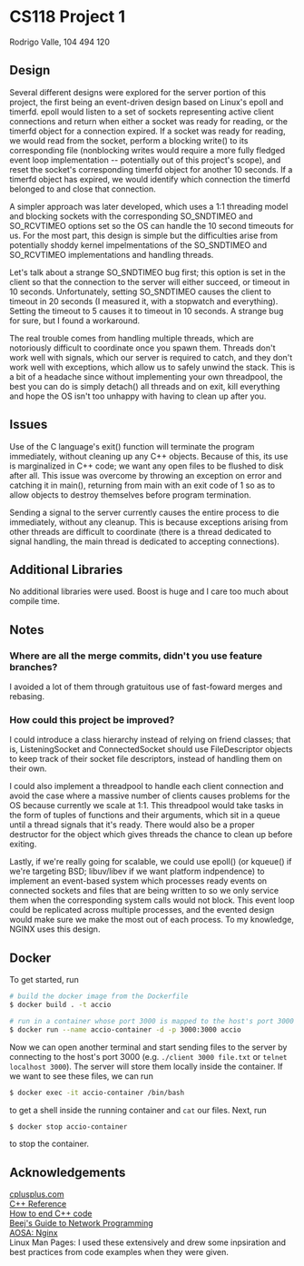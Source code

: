 # CS118 Project 1

Rodrigo Valle, 104 494 120

## Design
Several different designs were explored for the server portion of this project,
the first being an event-driven design based on Linux's epoll and timerfd.
epoll would listen to a set of sockets representing active client connections
and return when either a socket was ready for reading, or the timerfd object
for a connection expired. If a socket was ready for reading, we would read from
the socket, perform a blocking write() to its corresponding file (nonblocking
writes would require a more fully fledged event loop implementation --
potentially out of this project's scope), and reset the socket's corresponding
timerfd object for another 10 seconds. If a timerfd object has expired, we
would identify which connection the timerfd belonged to and close that
connection.

A simpler approach was later developed, which uses a 1:1 threading model and
blocking sockets with the corresponding SO_SNDTIMEO and SO_RCVTIMEO options
set so the OS can handle the 10 second timeouts for us. For the most part,
this design is simple but the difficulties arise from potentially shoddy kernel
impelmentations of the SO_SNDTIMEO and SO_RCVTIMEO implementations and handling
threads.

Let's talk about a strange SO_SNDTIMEO bug first; this option is set in the
client so that the connection to the server will either succeed, or timeout in
10 seconds. Unfortunately, setting SO_SNDTIMEO causes the client to timeout in
20 seconds (I measured it, with a stopwatch and everything). Setting the
timeout to 5 causes it to timeout in 10 seconds. A strange bug for sure, but I
found a workaround.

The real trouble comes from handling multiple threads, which are notoriously
difficult to coordinate once you spawn them. Threads don't work well with
signals, which our server is required to catch, and they don't work well with
exceptions, which allow us to safely unwind the stack. This is a bit of a
headache since without implementing your own threadpool, the best you can do is
simply detach() all threads and on exit, kill everything and hope the OS isn't
too unhappy with having to clean up after you.

## Issues
Use of the C language's exit() function will terminate the program immediately,
without cleaning up any C++ objects. Because of this, its use is marginalized
in C++ code; we want any open files to be flushed to disk after all. This issue
was overcome by throwing an exception on error and catching it in main(),
returning from main with an exit code of 1 so as to allow objects to destroy
themselves before program termination.

Sending a signal to the server currently causes the entire process to die
immediately, without any cleanup. This is because exceptions arising from other
threads are difficult to coordinate (there is a thread dedicated to signal
handling, the main thread is dedicated to accepting connections).

## Additional Libraries
No additional libraries were used. Boost is huge and I care too much about
compile time.

## Notes
### Where are all the merge commits, didn't you use feature branches?
I avoided a lot of them through gratuitous use of fast-foward merges and
rebasing.

### How could this project be improved?
I could introduce a class hierarchy instead of relying on friend classes; that
is, ListeningSocket and ConnectedSocket should use FileDescriptor objects to
keep track of their socket file descriptors, instead of handling them on their
own.

I could also implement a threadpool to handle each client connection and avoid
the case where a massive number of clients causes problems for the OS because
currently we scale at 1:1. This threadpool would take tasks in the form of
tuples of functions and their arguments, which sit in a queue until a thread
signals that it's ready. There would also be a proper destructor for the object
which gives threads the chance to clean up before exiting.

Lastly, if we're really going for scalable, we could use epoll() (or kqueue()
if we're targeting BSD; libuv/libev if we want platform indpendence) to
implement an event-based system which processes ready events on connected
sockets and files that are being written to so we only service them when the
corresponding system calls would not block. This event loop could be
replicated across multiple processes, and the evented design would make sure we
make the most out of each process. To my knowledge, NGINX uses this design.

## Docker
To get started, run
``` bash
# build the docker image from the Dockerfile
$ docker build . -t accio

# run in a container whose port 3000 is mapped to the host's port 3000
$ docker run --name accio-container -d -p 3000:3000 accio
```

Now we can open another terminal and start sending files to the server by
connecting to the host's port 3000 (e.g. `./client 3000 file.txt` or
`telnet localhost 3000`). The server will store them locally inside the
container. If we want to see these files, we can run

``` bash
$ docker exec -it accio-container /bin/bash
```
to get a shell inside the running container and `cat` our files. Next, run

``` bash
$ docker stop accio-container
```
to stop the container.

## Acknowledgements
[cplusplus.com](http://www.cplusplus.com/reference)  
[C++ Reference](http://en.cppreference.com/w/cpp)  
[How to end C++ code](http://stackoverflow.com/questions/30250934)  
[Beej's Guide to Network Programming](http://beej.us/guide/bgnet)  
[AOSA: Nginx](http://www.aosabook.org/en/nginx.html)  
Linux Man Pages: I used these extensively and drew some inpsiration and best
practices from code examples when they were given.
